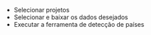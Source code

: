 - Selecionar projetos
- Selecionar e baixar os dados desejados
- Executar a ferramenta de detecção de países
